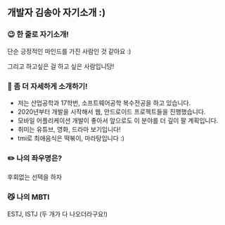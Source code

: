 ## 개발자 김송아 자기소개 :)

### 😉 한 줄로 자기소개!

단순 긍정적인 마인드를 가진 사람인 것 같아요 :)

그리고 하고싶은 걸 하고 싶은 사람입니당!



### 🌷 좀 더 자세하게 소개하기!

- 저는 산업공학과 17학번, 소프트웨어공학 복수전공을 하고 있습니다.
- 2020년부터 개발을 시작해서 웹, 안드로이드 프로젝트들을 진행했습니다.
- 모바일 어플리케이션 개발이 좋아서 앞으로도 이 분야를 더 깊이 팔 계획입니다.
- 취미는 유튜브, 영화, 드라마 보기입니다! 
- tmi로 최애음식은 떡볶이, 마라탕입니다 :)



### :pencil2: 나의 좌우명은?

후회없는 선택을 하자



### :smirk_cat: 나의 MBTI

ESTJ, ISTJ (두 개가 다 나오더라구요!)



